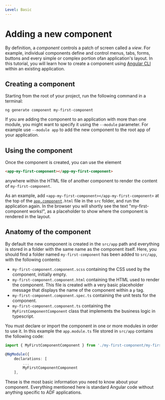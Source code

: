 ```yaml
---
Level: Basic
---
```


# Adding a new component

By definition, a _component_ controls a patch of screen called a _view_. For example, individual components define and control menus, tabs, forms, buttons and every simple or complex portion ofan application's layout. In this tutorial, you will learn how to create a component using [Angular CLI](https://cli.angular.io/) within an existing application.

## Creating a component

Starting from the root of your project, run the following command in a terminal:

    ng generate component my-first-component

If you are adding the component to an application with more than one module, you might want to specify it using the `--module` parameter. For example use `--module app` to add the new component to the root app of your application.

## Using the component

Once the component is created, you can use the element

```html
<app-my-first-component></app-my-first-component>
```

anywhere within the HTML file of another component to render the content of `my-first-component`.

As an example, add `<app-my-first-component></app-my-first-component>` at the top of the
[`app.component`](../../demo-shell/src/app/app.component.ts)`.html` file in the `src` folder, and run the application again. In the browser you will
shortly see the text "my-first-component works!", as a placeholder to show where the component is
rendered in the layout.

## Anatomy of the component

By default the new component is created in the `src/app` path and everything is stored in a folder with the
same name as the component itself. Here, you should find a folder named `my-first-component` has been added
to `src/app`, with the following contents:

-   `my-first-component.component.scss` containing the CSS used by the component, initially empty.
-   `my-first-component.component.html` containing the HTML used to render the component. This file is
    created with a very basic placeholder message that displays the name of the component within a `p` tag.
-   `my-first-component.component.spec.ts` containing the unit tests for the component.
-   `my-first-component.component.ts` containing the `MyFirstComponentComponent` class that implements the
    business logic in typescript.

You must declare or import the component in one or more modules in order to use it. In this example the
`app.module.ts` file stored in `src/app` contains the following code:

```ts
import { MyFirstComponentComponent } from './my-first-component/my-first-component.component';

@NgModule({
    declarations: [
        ...
        MyFirstComponentComponent
    ],
```

These is the most basic information you need to know about your component. Everything mentioned here is
standard Angular code without anything specific to ADF applications.
